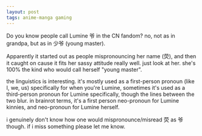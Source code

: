 ```yaml
---
layout: post
tags: anime-manga gaming
---
```


Do you know people call Lumine 爷 in the CN fandom? no, not as in grandpa, but as in 少爷 (young master).

Apparently it started out as people mispronouncing her name (荧), and then it caught on cause it fits her sassy attitude really well. just look at her. she's 100% the kind who would call herself "young master".

the linguistics is interesting. it's mostly used as a first-person pronoun (like I, we, us) specifically for when you're Lumine, sometimes it's used as a third-person pronoun for Lumine specifically, though the lines between the two blur. in brainrot terms, it's a first person neo-pronoun for Lumine kinnies, and neo-pronoun for Lumine herself.

i genuinely don't know how one would mispronounce/misread 荧 as 爷 though. if i miss something please let me know.
